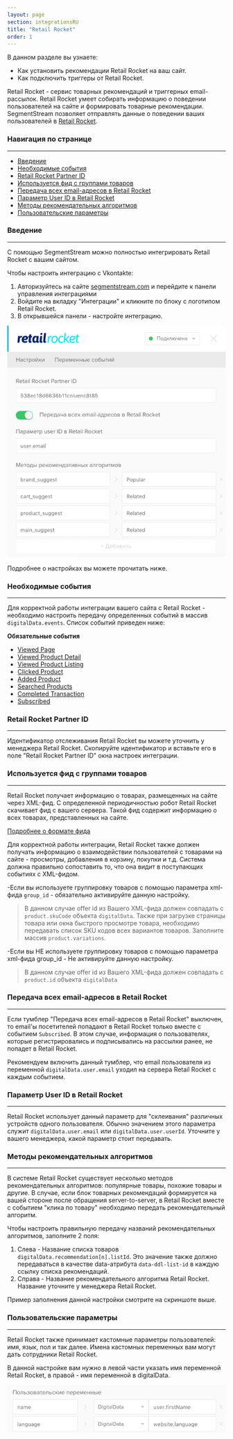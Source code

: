 ```yaml
---
layout: page
section: integrationsRU
title: "Retail Rocket"
order: 1
---
```


В данном разделе вы узнаете:
* Как установить рекомендации Retail Rocket на ваш сайт.
* Как подключить триггеры от Retail Rocket.

Retail Rocket - сервис товарных рекомендаций и триггерных email-рассылок. Retail Rocket умеет собирать информацию о поведении пользователей на сайте и формировать товарные рекомендации. SegmentStream позволяет отправлять данные о поведении ваших пользователей в [Retail Rocket](https://retailrocket.ru/).

### Навигация по странице
------
<ul class="page-navigation">
  <li><a href="#0">Введение</a></li>
  <li><a href="#1">Необходимые события</a></li>
  <li><a href="#2">Retail Rocket Partner ID</a></li>
  <li><a href="#2_1">Используется фид с группами товаров</a></li>
  <li><a href="#3">Передача всех email-адресов в Retail Rocket</a></li>
  <li><a href="#4">Параметр User ID в Retail Rocket</a></li>
  <li><a href="#5">Методы рекомендательных алгоритмов</a></li>
  <li><a href="#6">Пользовательские параметры</a></li>
</ul>


### <a name="0"></a>Введение
------
С помощью SegmentStream можно полностью интегрировать Retail Rocket с вашим сайтом.

Чтобы настроить интеграцию с Vkontakte:
1. Авторизуйтесь на сайте [segmentstream.com](https://admin.segmentstream.com/) и перейдите к панели управления интеграциями
2. Войдите на вкладку "Интеграции" и кликните по блоку с логотипом Retail Rocket.
3. В открывшейся панели - настройте интеграцию.

![](/img/integrations.retailrocket.1.png)

Подробнее о настройках вы можете прочитать ниже.

### <a name="1"></a>Необходимые события
------
Для корректной работы интеграции вашего сайта с Retail Rocket - необходимо настроить передачу определенных событий в массив `digitalData.events`. Список событий приведен ниже:

**Обязательные события**
* [Viewed Page](/ru/events/viewed-page)
* [Viewed Product Detail](/ru/events/viewed-product-detail)
* [Viewed Product Listing](/ru/events/viewed-product-listing)
* [Clicked Product](/ru/events/clicked-product)
* [Added Product](/ru/events/added-product)
* [Searched Products](/ru/events/searched-products)
* [Completed Transaction](/ru/events/completed-transaction)
* [Subscribed](/ru/events/subscribed)


### <a name="2"></a>Retail Rocket Partner ID
------
Идентификатор отслеживания Retail Rocket вы можете уточнить у менеджера Retail Rocket.
Скопируйте идентификатор и вставьте его в поле "Retail Rocket Partner ID" окна настроек интеграции.

### <a name="2_1"></a>Используется фид с группами товаров
------
Retail Rocket получает информацию о товарах, размещенных на сайте через XML-фид. С определенной периодичностью робот Retail Rocket скачивает фид с вашего сервера. Такой фид содержит информацию о всех товарах, представленных на сайте.

[Подробнее о формате фида](https://yandex.ru/support/partnermarket/offers.html)

Для корректной работы интеграции, Retail Rocket также должен получать информацию о взаимодействии пользователей с товарами на сайте - просмотры, добавления в корзину, покупки и т.д. Система должна правильно сопоставить то, что она видит в поступающих событиях с XML-фидом.

 -Если вы используете группировку товаров с помощью параметра xml-фида `group_id` - обязательно активируйте данную настройку.
  >В данном случае offer id из Вашего XML-фида должен совпадать с `product.skuCode` объекта `digitalData`. Также при загрузке страницы товара или окна быстрого просмотре товара, необходимо передавать список SKU кодов всех вариантов товаров. Заполните массив `product.variations`.

 -Если вы НЕ используете группировку товаров с помощью параметра xml-фида group_id - Не активируйте данную настройку.
  >В данном случае offer id из Вашего XML-фида должен совпадать с `product.id` объекта `digitalData`

### <a name="3"></a>Передача всех email-адресов в Retail Rocket
------
Если тумблер "Передача всех email-адресов в Retail Rocket" выключен, то email'ы посетителей попадают в Retail Rocket только вместе с событием `Subscribed`. В этом случае, информация о пользователях, которые регистрировались и подписывались на рассылки ранее, не попадет в Retail Rocket.

Рекомендуем включить данный тумблер, что email пользователя из переменной `digitalData.user.email` уходил на сервера Retail Rocket с каждым событием.

### <a name="4"></a>Параметр User ID в Retail Rocket
------
Retail Rocket использует данный параметр для "склеивания" различных устройств одного пользователя. Обычно значением этого параметра служит `digitalData.user.email` или `digitalData.user.userId`. Уточните у вашего менеджера, какой параметр стоит передавать.

### <a name="5"></a>Методы рекомендательных алгоритмов
------
В системе Retail Rocket существует несколько методов рекомендательных алгоритмов: популярные товары, похожие товары и другие. В случае, если блок товарных рекомендаций формируется на вашей стороне после обращения server-to-server, в Retail Rocket вместе с событием "клика по товару" необходимо передать рекомендательный алгоритм.

Чтобы настроить правильную передачу названий рекомендательных алгоритмов, заполните 2 поля:
1. Слева - Название списка товаров `digitalData.recommendation[n].listId`. Это значение также должно передаваться в качестве data-атрибута `data-ddl-list-id` в каждую ссылку списка рекомендаций.
2. Справа - Название рекомендательного алгоритма Retail Rocket. Название уточните у менеджера Retail Rocket.

Пример заполнения данной настройки смотрите на скриншоте выше.

### <a name="6"></a>Пользовательские параметры
------
Retail Rocket также принимает кастомные параметры пользователей: имя, язык, пол и так далее. Имена кастомных переменных вам могут дать сотрудники Retail Rocket.

В данной настройке вам нужно в левой части указать имя переменной Retail Rocket, в правой - имя переменной в digitalData.

![](/img/integrations.retailrocket.2.png)
